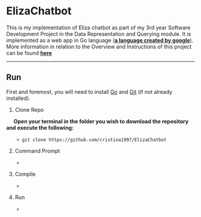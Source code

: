 # ElizaChatbot
This is my implementation of Eliza chatbot as part of my 3rd year Software Development Project in the Data Representation and Querying module. 
It is implemented as a web app in Go language (**[a language created by google](https://en.wikipedia.org/wiki/Go_(programming_language))**).
More information in relation to the Overview and Instructions of this project can be found **[here](https://data-representation.github.io/problems/project.html)**

***
## Run
First and foremost, you will need to install [Go](https://golang.org/dl/) and [Git](https://git-scm.com/book/en/v2/Getting-Started-Installing-Git) (if not already installed).

1. Clone Repo

&nbsp;&nbsp;&nbsp;&nbsp;&nbsp;**Open your terminal in the folder you wish to download the repository and execute the following:**

&nbsp;&nbsp;&nbsp;&nbsp;&nbsp;&nbsp;&nbsp;```> git clone https://github.com/cristina1997/ElizaChatbot```

2. Command Prompt

&nbsp;&nbsp;&nbsp;&nbsp;&nbsp;&nbsp;&nbsp;```>```

3. Compile

&nbsp;&nbsp;&nbsp;&nbsp;&nbsp;&nbsp;&nbsp;```> ```

4. Run

&nbsp;&nbsp;&nbsp;&nbsp;&nbsp;&nbsp;&nbsp;```> ```




